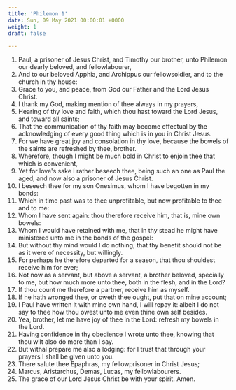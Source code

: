 ```yaml
---
title: 'Philemon 1'
date: Sun, 09 May 2021 00:00:01 +0000
weight: 1
draft: false
  
---
```


1. Paul, a prisoner of Jesus Christ, and Timothy our brother, unto Philemon our dearly beloved, and fellowlabourer,
2. And to our beloved Apphia, and Archippus our fellowsoldier, and to the church in thy house:
3. Grace to you, and peace, from God our Father and the Lord Jesus Christ.
4. I thank my God, making mention of thee always in my prayers,
5. Hearing of thy love and faith, which thou hast toward the Lord Jesus, and toward all saints;
6. That the communication of thy faith may become effectual by the acknowledging of every good thing which is in you in Christ Jesus.
7. For we have great joy and consolation in thy love, because the bowels of the saints are refreshed by thee, brother.
8. Wherefore, though I might be much bold in Christ to enjoin thee that which is convenient,
9. Yet for love's sake I rather beseech thee, being such an one as Paul the aged, and now also a prisoner of Jesus Christ.
10. I beseech thee for my son Onesimus, whom I have begotten in my bonds:
11. Which in time past was to thee unprofitable, but now profitable to thee and to me:
12. Whom I have sent again: thou therefore receive him, that is, mine own bowels:
13. Whom I would have retained with me, that in thy stead he might have ministered unto me in the bonds of the gospel:
14. But without thy mind would I do nothing; that thy benefit should not be as it were of necessity, but willingly.
15. For perhaps he therefore departed for a season, that thou shouldest receive him for ever;
16. Not now as a servant, but above a servant, a brother beloved, specially to me, but how much more unto thee, both in the flesh, and in the Lord?
17. If thou count me therefore a partner, receive him as myself.
18. If he hath wronged thee, or oweth thee ought, put that on mine account;
19. I Paul have written it with mine own hand, I will repay it: albeit I do not say to thee how thou owest unto me even thine own self besides.
20. Yea, brother, let me have joy of thee in the Lord: refresh my bowels in the Lord.
21. Having confidence in thy obedience I wrote unto thee, knowing that thou wilt also do more than I say.
22. But withal prepare me also a lodging: for I trust that through your prayers I shall be given unto you.
23. There salute thee Epaphras, my fellowprisoner in Christ Jesus;
24. Marcus, Aristarchus, Demas, Lucas, my fellowlabourers.
25. The grace of our Lord Jesus Christ be with your spirit. Amen.

